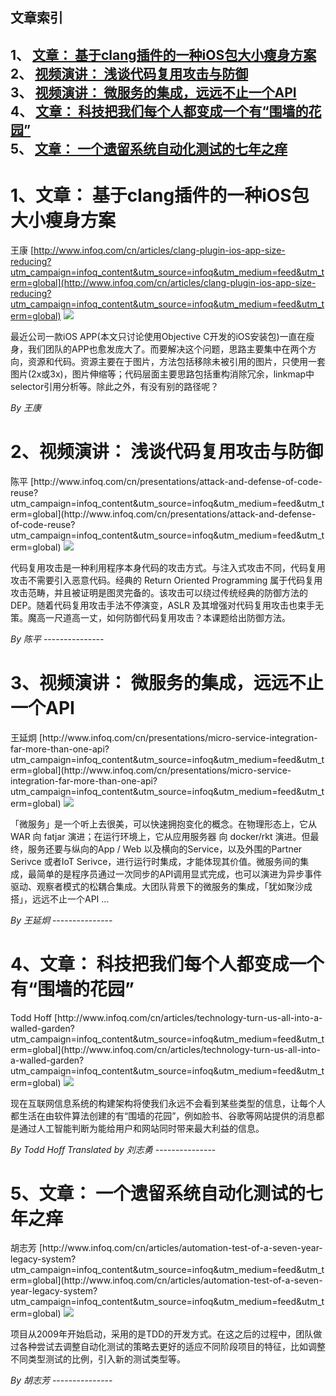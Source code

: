 ## 文章索引
1、 <a href="#1文章-基于clang插件的一种ios包大小瘦身方案" >文章： 基于clang插件的一种iOS包大小瘦身方案</a><br/>
2、 <a href="#2视频演讲-浅谈代码复用攻击与防御" >视频演讲： 浅谈代码复用攻击与防御</a><br/>
3、 <a href="#3视频演讲-微服务的集成远远不止一个api" >视频演讲： 微服务的集成，远远不止一个API</a><br/>
4、 <a href="#4文章-科技把我们每个人都变成一个有围墙的花园" >文章： 科技把我们每个人都变成一个有“围墙的花园”</a><br/>
5、 <a href="#5文章-一个遗留系统自动化测试的七年之痒" >文章： 一个遗留系统自动化测试的七年之痒</a><br/><h1 id="#title_0" >1、文章： 基于clang插件的一种iOS包大小瘦身方案</h1>
王康
[http://www.infoq.com/cn/articles/clang-plugin-ios-app-size-reducing?utm_campaign=infoq_content&utm_source=infoq&utm_medium=feed&utm_term=global](http://www.infoq.com/cn/articles/clang-plugin-ios-app-size-reducing?utm_campaign=infoq_content&utm_source=infoq&utm_medium=feed&utm_term=global)
<img src="http://www.infoq.com/resource/articles/clang-plugin-ios-app-size-reducing/zh/smallimage/logo2 (10).jpg"/><p>最近公司一款iOS APP(本文只讨论使用Objective C开发的iOS安装包)一直在瘦身，我们团队的APP也愈发庞大了。而要解决这个问题，思路主要集中在两个方向，资源和代码。资源主要在于图片，方法包括移除未被引用的图片，只使用一套图片(2x或3x)，图片伸缩等；代码层面主要思路包括重构消除冗余，linkmap中selector引用分析等。除此之外，有没有别的路径呢？</p> <i>By 王康</i>
---------------
<h1 id="#title_1" >2、视频演讲： 浅谈代码复用攻击与防御</h1>
陈平
[http://www.infoq.com/cn/presentations/attack-and-defense-of-code-reuse?utm_campaign=infoq_content&utm_source=infoq&utm_medium=feed&utm_term=global](http://www.infoq.com/cn/presentations/attack-and-defense-of-code-reuse?utm_campaign=infoq_content&utm_source=infoq&utm_medium=feed&utm_term=global)
<img src="http://www.infoq.com/resource/presentations/attack-and-defense-of-code-reuse/zh/mediumimage/chenping270.jpg"/><p>代码复用攻击是一种利用程序本身代码的攻击方式。与注入式攻击不同，代码复用攻击不需要引入恶意代码。经典的 Return Oriented Programming 属于代码复用攻击范畴，并且被证明是图灵完备的。该攻击可以绕过传统经典的防御方法的 DEP。随着代码复用攻击手法不停演变，ASLR 及其增强对代码复用攻击也束手无策。魔高一尺道高一丈，如何防御代码复用攻击？本课题给出防御方法。</p> <i>By 陈平</i>
---------------
<h1 id="#title_2" >3、视频演讲： 微服务的集成，远远不止一个API</h1>
王延炯
[http://www.infoq.com/cn/presentations/micro-service-integration-far-more-than-one-api?utm_campaign=infoq_content&utm_source=infoq&utm_medium=feed&utm_term=global](http://www.infoq.com/cn/presentations/micro-service-integration-far-more-than-one-api?utm_campaign=infoq_content&utm_source=infoq&utm_medium=feed&utm_term=global)
<img src="http://www.infoq.com/resource/presentations/micro-service-integration-far-more-than-one-api/zh/mediumimage/wangyanjong270.jpg"/><p>「微服务」是一个听上去很美，可以快速拥抱变化的概念。在物理形态上，它从 WAR 向 fatjar 演进；在运行环境上，它从应用服务器 向 docker/rkt 演进。但最终，服务还要与纵向的App / Web 以及横向的Service，以及外围的Partner Serivce 或者IoT Serivce，进行运行时集成，才能体现其价值。微服务间的集成，最简单的是程序员通过一次同步的API调用显式完成，也可以演进为异步事件驱动、观察者模式的松耦合集成。大团队背景下的微服务的集成，「犹如聚沙成搭」，远远不止一个API …</p> <i>By 王延炯</i>
---------------
<h1 id="#title_3" >4、文章： 科技把我们每个人都变成一个有“围墙的花园”</h1>
Todd Hoff
[http://www.infoq.com/cn/articles/technology-turn-us-all-into-a-walled-garden?utm_campaign=infoq_content&utm_source=infoq&utm_medium=feed&utm_term=global](http://www.infoq.com/cn/articles/technology-turn-us-all-into-a-walled-garden?utm_campaign=infoq_content&utm_source=infoq&utm_medium=feed&utm_term=global)
<img src="http://www.infoq.com/resource/articles/technology-turn-us-all-into-a-walled-garden/zh/smallimage/logo-ux.jpg"/><p>现在互联网信息系统的构建架构将使我们永远不会看到某些类型的信息，让每个人都生活在由软件算法创建的有“围墙的花园”，例如脸书、谷歌等网站提供的消息都是通过人工智能判断为能给用户和网站同时带来最大利益的信息。</p> <i>By Todd Hoff</i> <i> Translated by 刘志勇</i>
---------------
<h1 id="#title_4" >5、文章： 一个遗留系统自动化测试的七年之痒</h1>
胡志芳
[http://www.infoq.com/cn/articles/automation-test-of-a-seven-year-legacy-system?utm_campaign=infoq_content&utm_source=infoq&utm_medium=feed&utm_term=global](http://www.infoq.com/cn/articles/automation-test-of-a-seven-year-legacy-system?utm_campaign=infoq_content&utm_source=infoq&utm_medium=feed&utm_term=global)
<img src="http://www.infoq.com/resource/articles/automation-test-of-a-seven-year-legacy-system/zh/smallimage/logo (22).jpg"/><p>项目从2009年开始启动，采用的是TDD的开发方式。在这之后的过程中，团队做过各种尝试去调整自动化测试的策略去更好的适应不同阶段项目的特征，比如调整不同类型测试的比例，引入新的测试类型等。</p> <i>By 胡志芳</i>
---------------